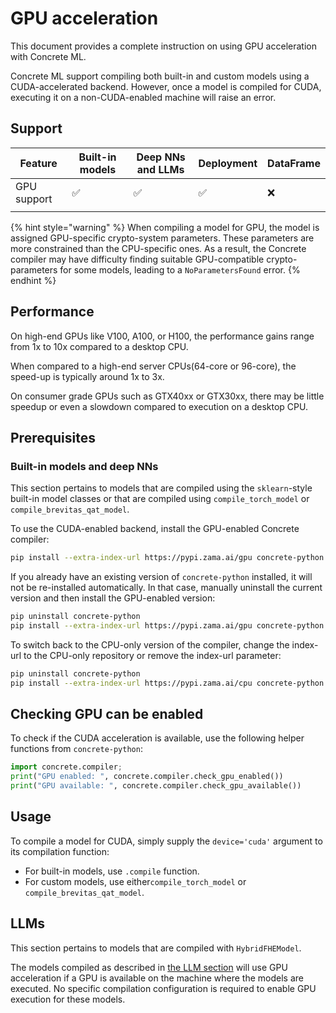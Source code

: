 # GPU acceleration

This document provides a complete instruction on using GPU acceleration with Concrete ML.

Concrete ML support compiling both built-in and custom models using a CUDA-accelerated backend. However, once
a model is compiled for CUDA, executing it on a non-CUDA-enabled machine will raise an error.

## Support

| Feature     | Built-in models | Deep NNs and LLMs | Deployment | DataFrame |
| ----------- | --------------- | ----------------- | ---------- | --------- |
| GPU support | ✅              | ✅                | ✅         | ❌        |
|             |                 |                   |            |           |

{% hint style="warning" %}
When compiling a model for GPU, the model is assigned GPU-specific crypto-system parameters. These parameters are more constrained than the CPU-specific ones.
As a result, the Concrete compiler may have difficulty finding suitable GPU-compatible crypto-parameters for some models, leading to a `NoParametersFound` error.
{% endhint %}

## Performance

On high-end GPUs like V100, A100, or H100, the performance gains range from 1x to 10x compared to a desktop CPU.

When compared to a high-end server CPUs(64-core or 96-core), the speed-up is typically around 1x to 3x.

On consumer grade GPUs such as GTX40xx or GTX30xx, there may be
little speedup or even a slowdown compared to execution
on a desktop CPU.

## Prerequisites

### Built-in models and deep NNs

This section pertains to models that are compiled using the `sklearn`-style built-in model classes or that are compiled using `compile_torch_model` or `compile_brevitas_qat_model`.

To use the CUDA-enabled backend, install the GPU-enabled Concrete compiler:

```bash
pip install --extra-index-url https://pypi.zama.ai/gpu concrete-python
```

If you already have an existing version of `concrete-python` installed, it will not be re-installed automatically. In that case, manually uninstall the current version and then install the GPU-enabled version:

```bash
pip uninstall concrete-python
pip install --extra-index-url https://pypi.zama.ai/gpu concrete-python
```

To switch back to the CPU-only version of the compiler, change the index-url to the CPU-only repository or remove the index-url parameter:

```bash
pip uninstall concrete-python
pip install --extra-index-url https://pypi.zama.ai/cpu concrete-python
```

## Checking GPU can be enabled

To check if the CUDA acceleration is available, use the following helper functions from `concrete-python`:

```python
import concrete.compiler; 
print("GPU enabled: ", concrete.compiler.check_gpu_enabled())
print("GPU available: ", concrete.compiler.check_gpu_available())
```

## Usage

To compile a model for CUDA, simply supply the `device='cuda'` argument to its compilation function:

- For built-in models, use `.compile` function.
- For custom models, use either`compile_torch_model` or `compile_brevitas_qat_model`.

## LLMs

This section pertains to models that are compiled with `HybridFHEModel`.

The models compiled as described in [the LLM section](../llm/inference.md) will
use GPU acceleration if a GPU is available on the machine where the models
are executed. No specific compilation configuration is required to enable GPU
execution for these models.
